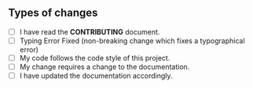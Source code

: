 ## Types of changes
<!--- What types of changes does your code introduce? Put an `x` in all the boxes that apply: -->
- [ ] I have read the **CONTRIBUTING** document.
- [ ] Typing Error Fixed (non-breaking change which fixes a typographical error)
- [ ] My code follows the code style of this project.
- [ ] My change requires a change to the documentation.
- [ ] I have updated the documentation accordingly.
